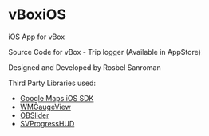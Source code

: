 vBoxiOS
=======

iOS App for vBox

Source Code for vBox - Trip logger (Available in AppStore)

Designed and Developed by Rosbel Sanroman

Third Party Libraries used:
   - [Google Maps iOS SDK](https://developers.google.com/maps/documentation/ios/)
   - [WMGaugeView](https://github.com/Will-tm/WMGaugeView)
   - [OBSlider](https://github.com/ole/OBSlider)
   - [SVProgressHUD](https://github.com/TransitApp/SVProgressHUD)
